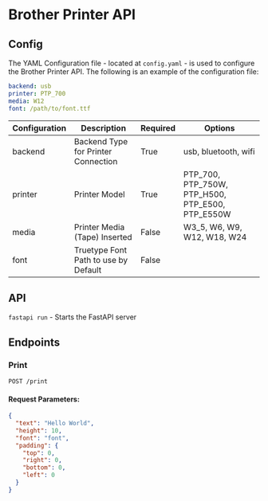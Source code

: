 # Brother Printer API

## Config

The YAML Configuration file - located at `config.yaml` - is used to configure the Brother Printer API. The following is an example of the configuration file:

```yaml
backend: usb
printer: PTP_700
media: W12
font: /path/to/font.ttf
```

| Configuration | Description                          | Required | Options                                          |
|---------------|--------------------------------------|----------|--------------------------------------------------|
| backend       | Backend Type for Printer Connection  | True     | usb, bluetooth, wifi                             |
| printer       | Printer Model                        | True     | PTP_700, PTP_750W, PTP_H500, PTP_E500, PTP_E550W |
| media         | Printer Media (Tape) Inserted        | False    | W3_5, W6, W9, W12, W18, W24                      |
| font          | Truetype Font Path to use by Default | False    |                                                  |

## API

`fastapi run` - Starts the FastAPI server

## Endpoints

### Print

`POST /print`

#### Request Parameters:

```json
{
  "text": "Hello World",
  "height": 10,
  "font": "font",
  "padding": {
    "top": 0,
    "right": 0,
    "bottom": 0,
    "left": 0
  }
}
```